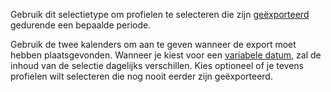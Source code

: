 Gebruik dit selectietype om profielen te selecteren die zijn
[geëxporteerd](#) gedurende een bepaalde periode.

Gebruik de twee kalenders om aan te geven wanneer de export moet hebben
plaatsgevonden. Wanneer je kiest voor een [variabele datum](#), zal de
inhoud van de selectie dagelijks verschillen. Kies optioneel of je
tevens profielen wilt selecteren die nog nooit eerder zijn geëxporteerd.
